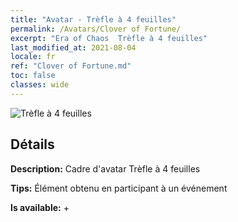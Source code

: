 ```yaml
---
title: "Avatar - Trèfle à 4 feuilles"
permalink: /Avatars/Clover of Fortune/
excerpt: "Era of Chaos  Trèfle à 4 feuilles"
last_modified_at: 2021-08-04
locale: fr
ref: "Clover of Fortune.md"
toc: false
classes: wide
---
```

 ![Trèfle à 4 feuilles](/images/a/avatarFrame_96.png)

## Détails

 **Description:** Cadre d'avatar Trèfle à 4 feuilles 

 **Tips:** Élément obtenu en participant à un événement 

 **Is available:**  + 

